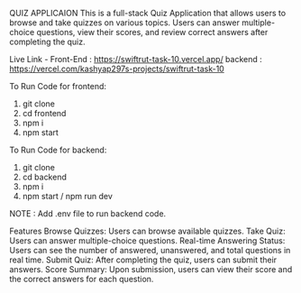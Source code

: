 QUIZ APPLICAION
This is a full-stack Quiz Application that allows users to browse and take quizzes on various topics. Users can answer multiple-choice questions, view their scores, and review correct answers after completing the quiz.

Live Link - 
Front-End : https://swiftrut-task-10.vercel.app/
backend : https://vercel.com/kashyap297s-projects/swiftrut-task-10

To Run Code for frontend: 
1. git clone
2. cd frontend
3. npm i 
4. npm start

To Run Code for backend: 
1. git clone
2. cd backend
3. npm i 
4. npm start / npm run dev

NOTE : Add .env file to run backend code.


Features
Browse Quizzes: Users can browse available quizzes.
Take Quiz: Users can answer multiple-choice questions.
Real-time Answering Status: Users can see the number of answered, unanswered, and total questions in real time.
Submit Quiz: After completing the quiz, users can submit their answers.
Score Summary: Upon submission, users can view their score and the correct answers for each question.
